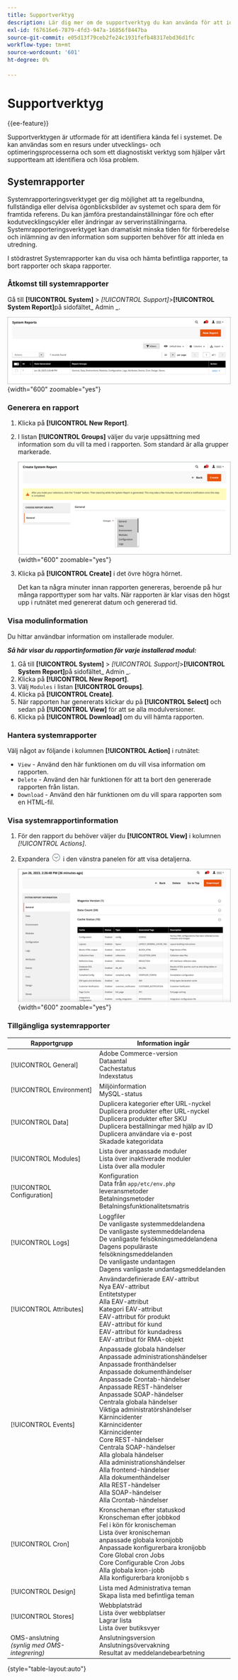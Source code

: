 ```yaml
---
title: Supportverktyg
description: Lär dig mer om de supportverktyg du kan använda för att identifiera problem i systemet.
exl-id: f67616e6-7879-4fd3-947a-16856f8447ba
source-git-commit: e05d13f79ceb2fe24c1931fefb48317ebd36d1fc
workflow-type: tm+mt
source-wordcount: '601'
ht-degree: 0%

---
```


# Supportverktyg

{{ee-feature}}

Supportverktygen är utformade för att identifiera kända fel i systemet. De kan användas som en resurs under utvecklings- och optimeringsprocesserna och som ett diagnostiskt verktyg som hjälper vårt supportteam att identifiera och lösa problem.

## Systemrapporter

Systemrapporteringsverktyget ger dig möjlighet att ta regelbundna, fullständiga eller delvisa ögonblicksbilder av systemet och spara dem för framtida referens. Du kan jämföra prestandainställningar före och efter kodutvecklingscykler eller ändringar av serverinställningarna. Systemrapporteringsverktyget kan dramatiskt minska tiden för förberedelse och inlämning av den information som supporten behöver för att inleda en utredning.

I stödrastret Systemrapporter kan du visa och hämta befintliga rapporter, ta bort rapporter och skapa rapporter.

### Åtkomst till systemrapporter

Gå till **[!UICONTROL System]** > _[!UICONTROL Support]_>**[!UICONTROL System Report]**&#x200B;på sidofältet_ Admin _.

![Admin - systemrapporter](./assets/reports.png){width="600" zoomable="yes"}

### Generera en rapport

1. Klicka på **[!UICONTROL New Report]**.

1. I listan **[!UICONTROL Groups]** väljer du varje uppsättning med information som du vill ta med i rapporten. Som standard är alla grupper markerade.

   ![Systemrapport - välj grupper](./assets/report-create.png){width="600" zoomable="yes"}

1. Klicka på **[!UICONTROL Create]** i det övre högra hörnet.

   Det kan ta några minuter innan rapporten genereras, beroende på hur många rapporttyper som har valts. När rapporten är klar visas den högst upp i rutnätet med genererat datum och genererad tid.

### Visa modulinformation

Du hittar användbar information om installerade moduler.

**_Så här visar du rapportinformation för varje installerad modul:_**

1. Gå till **[!UICONTROL System]** > _[!UICONTROL Support]_>**[!UICONTROL System Report]**&#x200B;på sidofältet_ Admin _.
1. Klicka på **[!UICONTROL New Report]**.
1. Välj `Modules` i listan **[!UICONTROL Groups]**.
1. Klicka på **[!UICONTROL Create]**.
1. När rapporten har genererats klickar du på **[!UICONTROL Select]** och sedan på **[!UICONTROL View]** för att se alla modulversioner.
1. Klicka på **[!UICONTROL Download]** om du vill hämta rapporten.

### Hantera systemrapporter

Välj något av följande i kolumnen **[!UICONTROL Action]** i rutnätet:

- `View` - Använd den här funktionen om du vill visa information om rapporten.
- `Delete` - Använd den här funktionen för att ta bort den genererade rapporten från listan.
- `Download` - Använd den här funktionen om du vill spara rapporten som en HTML-fil.

### Visa systemrapportinformation

1. För den rapport du behöver väljer du **[!UICONTROL View]** i kolumnen _[!UICONTROL Actions]_.

1. Expandera ![Expanderingsväljaren](../assets/icon-display-expand.png) i den vänstra panelen för att visa detaljerna.

   ![Allmän systemrapportinformation](./assets/report-information.png){width="600" zoomable="yes"}

### Tillgängliga systemrapporter

| Rapportgrupp | Information ingår |
| ------------ | -------------------- |
| [!UICONTROL General] | Adobe Commerce-version<br>Dataantal<br>Cachestatus<br>Indexstatus |
| [!UICONTROL Environment] | Miljöinformation<br>MySQL-status |
| [!UICONTROL Data] | Duplicera kategorier efter URL-nyckel<br>Duplicera produkter efter URL-nyckel<br>Duplicera produkter efter SKU<br>Duplicera beställningar med hjälp av ID<br>Duplicera användare via e-post<br>Skadade kategoridata |
| [!UICONTROL Modules] | Lista över anpassade moduler<br>Lista över inaktiverade moduler<br>Lista över alla moduler |
| [!UICONTROL Configuration] | Konfiguration<br>Data från `app/etc/env.php`<br>leveransmetoder<br>Betalningsmetoder<br>Betalningsfunktionalitetsmatris |
| [!UICONTROL Logs] | Loggfiler<br>De vanligaste systemmeddelandena<br>De vanligaste systemmeddelandena<br>De vanligaste felsökningsmeddelandena<br>Dagens populäraste felsökningsmeddelanden<br>De vanligaste undantagen<br>Dagens vanligaste undantagsmeddelanden |
| [!UICONTROL Attributes] | Användardefinierade EAV-attribut<br>Nya EAV-attribut<br>Entitetstyper<br>Alla EAV-attribut<br>Kategori EAV-attribut<br>EAV-attribut för produkt<br>EAV-attribut för kund<br>EAV-attribut för kundadress<br>EAV-attribut för RMA-objekt |
| [!UICONTROL Events] | Anpassade globala händelser<br>Anpassade administrationshändelser<br>Anpassade fronthändelser<br>Anpassade dokumenthändelser<br>Anpassade Crontab-händelser<br>Anpassade REST-händelser<br>Anpassade SOAP-händelser<br>Centrala globala händelser<br>Viktiga administratörshändelser<br>Kärnincidenter<br>Kärnincidenter<br>Kärnincidenter<br>Core REST-händelser<br>Centrala SOAP-händelser<br>Alla globala händelser<br>Alla administrationshändelser<br>Alla frontend-händelser<br>Alla dokumenthändelser<br>Alla REST-händelser<br>Alla SOAP-händelser<br>Alla Crontab-händelser |
| [!UICONTROL Cron] | Kronscheman efter statuskod<br>Kronscheman efter jobbkod<br>Fel i kön för kronischeman<br>Lista över kronischeman<br>anpassade globala kronijobb<br>Anpassade konfigurerbara kronijobb<br>Core Global cron Jobs<br>Core Configurable Cron Jobs<br>Alla globala kron-jobb<br>Alla konfigurerbara kronijobb s |
| [!UICONTROL Design] | Lista med Administrativa teman<br>Skapa lista med befintliga teman |
| [!UICONTROL Stores] | Webbplatsträd<br>Lista över webbplatser<br>Lagrar lista<br>Lista över butiksvyer |
| OMS-anslutning <br>_(synlig med OMS-integrering)_ | Anslutningsversion<br>Anslutningsövervakning<br>Resultat av meddelandebearbetning |

{style="table-layout:auto"}
